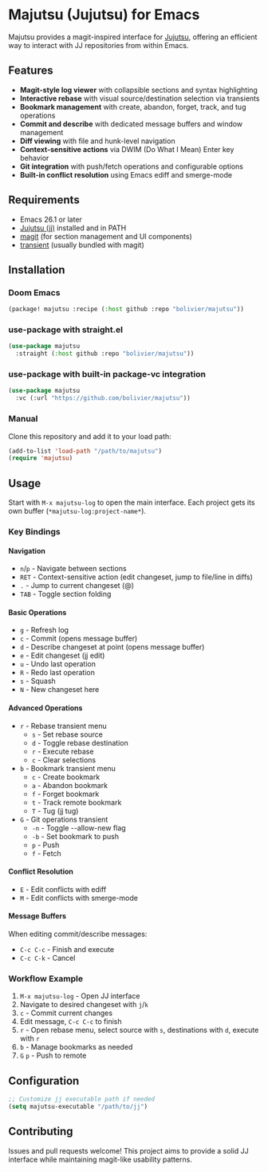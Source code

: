 # Majutsu (Jujutsu) for Emacs

Majutsu provides a magit-inspired interface for
[Jujutsu](https://github.com/martinvonz/jj), offering an efficient way to
interact with JJ repositories from within Emacs.

## Features

- **Magit-style log viewer** with collapsible sections and syntax highlighting
- **Interactive rebase** with visual source/destination selection via transients
- **Bookmark management** with create, abandon, forget, track, and tug operations
- **Commit and describe** with dedicated message buffers and window management
- **Diff viewing** with file and hunk-level navigation
- **Context-sensitive actions** via DWIM (Do What I Mean) Enter key behavior
- **Git integration** with push/fetch operations and configurable options
- **Built-in conflict resolution** using Emacs ediff and smerge-mode

## Requirements

- Emacs 26.1 or later
- [Jujutsu (jj)](https://github.com/jj-vcs/jj) installed and in PATH
- [magit](https://magit.vc/) (for section management and UI components)
- [transient](https://github.com/magit/transient) (usually bundled with magit)

## Installation

### Doom Emacs
```lisp
(package! majutsu :recipe (:host github :repo "bolivier/majutsu"))
```

### use-package with straight.el
```lisp
(use-package majutsu
  :straight (:host github :repo "bolivier/majutsu"))
```

### use-package with built-in package-vc integration
```lisp
(use-package majutsu
  :vc (:url "https://github.com/bolivier/majutsu"))
```

### Manual
Clone this repository and add it to your load path:
```lisp
(add-to-list 'load-path "/path/to/majutsu")
(require 'majutsu)
```

## Usage

Start with `M-x majutsu-log` to open the main interface. Each project gets its own
buffer (`*majutsu-log:project-name*`).

### Key Bindings

#### Navigation
- `n`/`p` - Navigate between sections
- `RET` - Context-sensitive action (edit changeset, jump to file/line in diffs)
- `.` - Jump to current changeset (@)
- `TAB` - Toggle section folding

#### Basic Operations
- `g` - Refresh log
- `c` - Commit (opens message buffer)
- `d` - Describe changeset at point (opens message buffer)
- `e` - Edit changeset (jj edit)
- `u` - Undo last operation
- `R` - Redo last operation
- `s` - Squash
- `N` - New changeset here

#### Advanced Operations
- `r` - Rebase transient menu
  - `s` - Set rebase source
  - `d` - Toggle rebase destination
  - `r` - Execute rebase
  - `c` - Clear selections
- `b` - Bookmark transient menu
  - `c` - Create bookmark
  - `a` - Abandon bookmark
  - `f` - Forget bookmark
  - `t` - Track remote bookmark
  - `T` - Tug (jj tug)
- `G` - Git operations transient
  - `-n` - Toggle --allow-new flag
  - `-b` - Set bookmark to push
  - `p` - Push
  - `f` - Fetch

#### Conflict Resolution
- `E` - Edit conflicts with ediff
- `M` - Edit conflicts with smerge-mode

#### Message Buffers
When editing commit/describe messages:
- `C-c C-c` - Finish and execute
- `C-c C-k` - Cancel

### Workflow Example

1. `M-x majutsu-log` - Open JJ interface
2. Navigate to desired changeset with `j`/`k`
3. `c` - Commit current changes
4. Edit message, `C-c C-c` to finish
5. `r` - Open rebase menu, select source with `s`, destinations with `d`, execute with `r`
6. `b` - Manage bookmarks as needed
7. `G` `p` - Push to remote

## Configuration

```lisp
;; Customize jj executable path if needed
(setq majutsu-executable "/path/to/jj")
```

## Contributing

Issues and pull requests welcome! This project aims to provide a solid JJ
interface while maintaining magit-like usability patterns.
